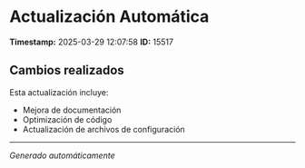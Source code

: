# Actualización Automática

**Timestamp:** 2025-03-29 12:07:58
**ID:** 15517

## Cambios realizados

Esta actualización incluye:
- Mejora de documentación
- Optimización de código
- Actualización de archivos de configuración

---
*Generado automáticamente*

